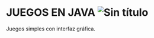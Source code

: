 # JUEGOS EN JAVA ![Sin título](https://github.com/user-attachments/assets/616895ba-4017-4171-aece-c914ac4d1ea6)


Juegos simples con interfaz gráfica. 

